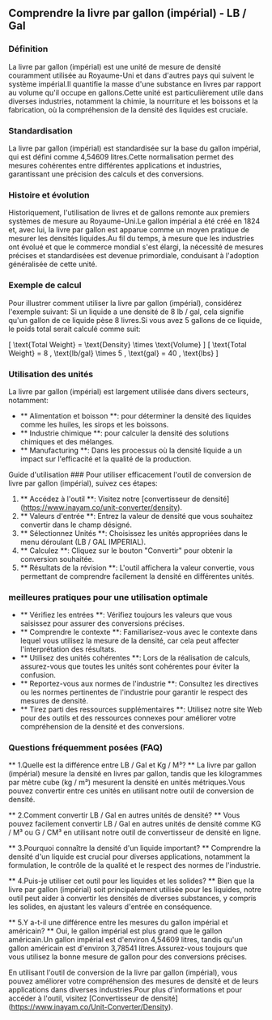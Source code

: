 ## Comprendre la livre par gallon (impérial) - LB / Gal

### Définition
La livre par gallon (impérial) est une unité de mesure de densité couramment utilisée au Royaume-Uni et dans d'autres pays qui suivent le système impérial.Il quantifie la masse d'une substance en livres par rapport au volume qu'il occupe en gallons.Cette unité est particulièrement utile dans diverses industries, notamment la chimie, la nourriture et les boissons et la fabrication, où la compréhension de la densité des liquides est cruciale.

### Standardisation
La livre par gallon (impérial) est standardisée sur la base du gallon impérial, qui est défini comme 4,54609 litres.Cette normalisation permet des mesures cohérentes entre différentes applications et industries, garantissant une précision des calculs et des conversions.

### Histoire et évolution
Historiquement, l'utilisation de livres et de gallons remonte aux premiers systèmes de mesure au Royaume-Uni.Le gallon impérial a été créé en 1824 et, avec lui, la livre par gallon est apparue comme un moyen pratique de mesurer les densités liquides.Au fil du temps, à mesure que les industries ont évolué et que le commerce mondial s'est élargi, la nécessité de mesures précises et standardisées est devenue primordiale, conduisant à l'adoption généralisée de cette unité.

### Exemple de calcul
Pour illustrer comment utiliser la livre par gallon (impérial), considérez l'exemple suivant: Si un liquide a une densité de 8 lb / gal, cela signifie qu'un gallon de ce liquide pèse 8 livres.Si vous avez 5 gallons de ce liquide, le poids total serait calculé comme suit:

\[ \text{Total Weight} = \text{Density} \times \text{Volume} \]
\[ \text{Total Weight} = 8 \, \text{lb/gal} \times 5 \, \text{gal} = 40 \, \text{lbs} \]

### Utilisation des unités
La livre par gallon (impérial) est largement utilisée dans divers secteurs, notamment:
- ** Alimentation et boisson **: pour déterminer la densité des liquides comme les huiles, les sirops et les boissons.
- ** Industrie chimique **: pour calculer la densité des solutions chimiques et des mélanges.
- ** Manufacturing **: Dans les processus où la densité liquide a un impact sur l'efficacité et la qualité de la production.

Guide d'utilisation ###
Pour utiliser efficacement l'outil de conversion de livre par gallon (impérial), suivez ces étapes:
1. ** Accédez à l'outil **: Visitez notre [convertisseur de densité] (https://www.inayam.co/unit-converter/density).
2. ** Valeurs d'entrée **: Entrez la valeur de densité que vous souhaitez convertir dans le champ désigné.
3. ** Sélectionnez Unités **: Choisissez les unités appropriées dans le menu déroulant (LB / GAL IMPERIAL).
4. ** Calculez **: Cliquez sur le bouton "Convertir" pour obtenir la conversion souhaitée.
5. ** Résultats de la révision **: L'outil affichera la valeur convertie, vous permettant de comprendre facilement la densité en différentes unités.

### meilleures pratiques pour une utilisation optimale
- ** Vérifiez les entrées **: Vérifiez toujours les valeurs que vous saisissez pour assurer des conversions précises.
- ** Comprendre le contexte **: Familiarisez-vous avec le contexte dans lequel vous utilisez la mesure de la densité, car cela peut affecter l'interprétation des résultats.
- ** Utilisez des unités cohérentes **: Lors de la réalisation de calculs, assurez-vous que toutes les unités sont cohérentes pour éviter la confusion.
- ** Reportez-vous aux normes de l'industrie **: Consultez les directives ou les normes pertinentes de l'industrie pour garantir le respect des mesures de densité.
- ** Tirez parti des ressources supplémentaires **: Utilisez notre site Web pour des outils et des ressources connexes pour améliorer votre compréhension de la densité et des conversions.

### Questions fréquemment posées (FAQ)

** 1.Quelle est la différence entre LB / Gal et Kg / M³? **
La livre par gallon (impérial) mesure la densité en livres par gallon, tandis que les kilogrammes par mètre cube (kg / m³) mesurent la densité en unités métriques.Vous pouvez convertir entre ces unités en utilisant notre outil de conversion de densité.

** 2.Comment convertir LB / Gal en autres unités de densité? **
Vous pouvez facilement convertir LB / Gal en autres unités de densité comme KG / M³ ou G / CM³ en utilisant notre outil de convertisseur de densité en ligne.

** 3.Pourquoi connaître la densité d'un liquide important? **
Comprendre la densité d'un liquide est crucial pour diverses applications, notamment la formulation, le contrôle de la qualité et le respect des normes de l'industrie.

** 4.Puis-je utiliser cet outil pour les liquides et les solides? ** Bien que la livre par gallon (impérial) soit principalement utilisée pour les liquides, notre outil peut aider à convertir les densités de diverses substances, y compris les solides, en ajustant les valeurs d'entrée en conséquence.

** 5.Y a-t-il une différence entre les mesures du gallon impérial et américain? **
Oui, le gallon impérial est plus grand que le gallon américain.Un gallon impérial est d'environ 4,54609 litres, tandis qu'un gallon américain est d'environ 3,78541 litres.Assurez-vous toujours que vous utilisez la bonne mesure de gallon pour des conversions précises.

En utilisant l'outil de conversion de la livre par gallon (impérial), vous pouvez améliorer votre compréhension des mesures de densité et de leurs applications dans diverses industries.Pour plus d'informations et pour accéder à l'outil, visitez [Convertisseur de densité] (https://www.inayam.co/Unit-Converter/Density).